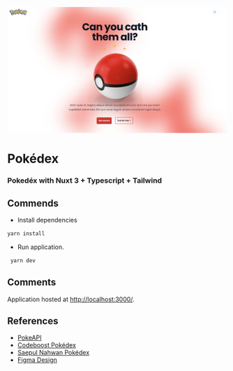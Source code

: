 ![Pokédex](./public/thumb.png)
# Pokédex
### Pokedéx with Nuxt 3 + Typescript + Tailwind

## Commends
- Install dependencies
``` bash
yarn install
```
- Run application.
``` bash
 yarn dev
```

## Comments
Application hosted at <a href="http://localhost:3000/">http://localhost:3000/</a>.
## References
- [PokeAPI](https://pokeapi.co/docs/v2)
- [Codeboost Pokédex](https://codeboost.com.br/projetos/pokeapi/)
- [Saepul Nahwan Pokédex](https://dribbble.com/shots/6545819-Pokedex-App)
- [Figma Design](https://www.figma.com/file/uHPNiK3feZCCquFnTVcd5h/Pokedex?type=design&t=ZDnmeWSWZjuC4yWT-6)
